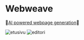 # Webweave

🤖[AI powered webpage generation](https://docs.google.com/presentation/d/1ImwwU0nt-wSZQWNDo0mwVKFpj4UfBiiZv6vGNsmTa50/edit?usp=sharing)🤖

![etusivu](https://github.com/ofisch/WebWeave/assets/65644771/1f5dd707-2459-4048-a59f-3de3f73cbb75)
![editori](https://github.com/ofisch/WebWeave/assets/65644771/2a43f05e-416c-4299-962e-e52107fb9db7)
